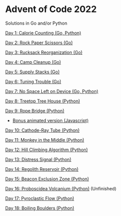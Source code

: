 # Advent of Code 2022

Solutions in Go and/or Python

[Day 1: Calorie Counting (Go, Python)](01-calorie-counting/)

[Day 2: Rock Paper Scissors (Go)](02-rock-paper-scissors/)

[Day 3: Rucksack Reorganization (Go)](03-rucksack-reorganization/)

[Day 4: Camp Cleanup (Go)](04-camp-cleanup/)

[Day 5: Supply Stacks (Go)](05-supply-stacks/)

[Day 6: Tuning Trouble (Go)](06-tuning-trouble/)

[Day 7: No Space Left on Device (Go, Python)](07-no-space-left-on-device/)

[Day 8: Treetop Tree House (Python)](08-treetop-tree-house/)

[Day 9: Rope Bridge (Python)](09-rope-bridge/)

* [Bonus animated version (Javascript)](https://editor.p5js.org/bgreenlee/sketches/gb53ilK1Q)

[Day 10: Cathode-Ray Tube (Python)](10-cathode-ray-tube/)

[Day 11: Monkey in the Middle (Python)](11-monkey-in-the-middle/)

[Day 12: Hill Climbing Algorithm (Python)](12-hill-climbing-algorithm/)

[Day 13: Distress Signal (Python)](13-distress-signal/)

[Day 14: Regolith Reservoir (Python)](14-regolith-reservoir/)

[Day 15: Beacon Exclusion Zone (Python)](15-beacon-exclusion-zone/)

[Day 16: Proboscidea Volcanium (Python)](16-proboscidea-volcanium/) (Unfinished)

[Day 17: Pyroclastic Flow (Python)](17-pyroclastic-flow/)

[Day 18: Boiling Boulders (Python)](18-boiling-boulders/)
